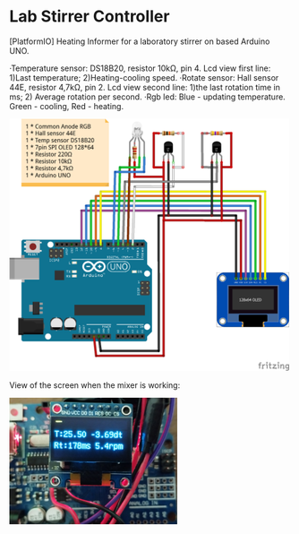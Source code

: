 # Lab Stirrer Controller

[PlatformIO] Heating Informer for a laboratory stirrer on based Arduino UNO.

·Temperature sensor:
    DS18B20, resistor 10kΩ, pin 4.  Lcd view first line: 1)Last temperature; 2)Heating-cooling speed.
·Rotate sensor:
    Hall sensor 44E, resistor 4,7kΩ, pin 2. Lcd view second line: 1)the last rotation time in ms; 2) Average rotation per second.
·Rgb led:
    Blue - updating temperature. Green - cooling, Red - heating.
    
<img src="https://github.com/RomanSereda/LabMixerController/blob/master/Sketch.png" width="500">

View of the screen when the mixer is working:

<img src="https://github.com/RomanSereda/LabMixerController/blob/master/LCDView.jpg" width="300">
